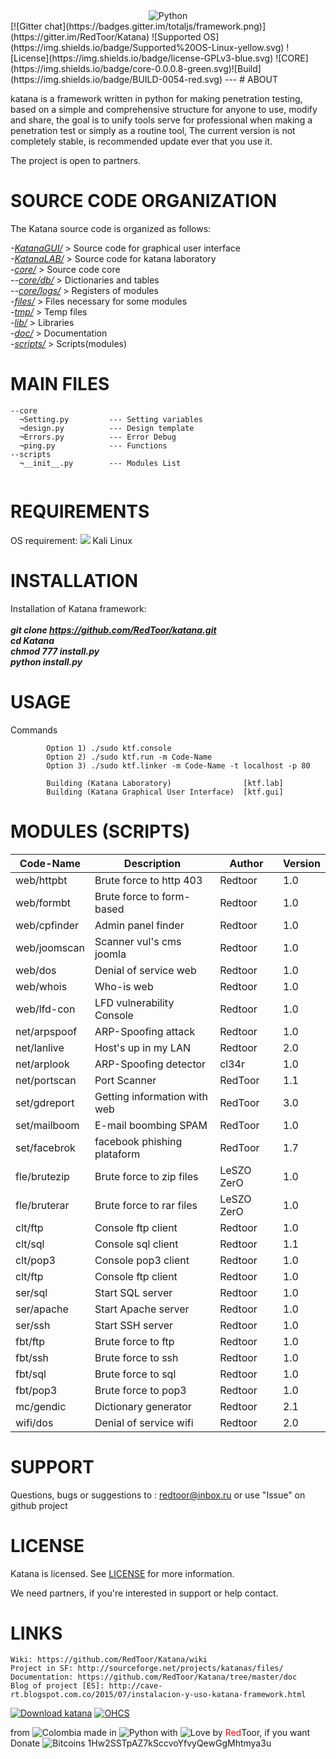 <center>
<img src="http://web.alsa.org/images/content/pagebuilder/KTF_Logo.jpg" title="Python" align="center">
</center>
[![Gitter chat](https://badges.gitter.im/totaljs/framework.png)](https://gitter.im/RedToor/Katana) ![Supported OS](https://img.shields.io/badge/Supported%20OS-Linux-yellow.svg) ![License](https://img.shields.io/badge/license-GPLv3-blue.svg) 
![CORE](https://img.shields.io/badge/core-0.0.0.8-green.svg)![Build](https://img.shields.io/badge/BUILD-0054-red.svg) 
---
# ABOUT

katana is a framework written in python for making penetration testing, based on a simple and comprehensive structure for anyone to use, modify and share, the goal is to unify tools serve for professional when making a penetration test or simply as a routine tool, The current version is not completely stable, is recommended update ever that you use it.

The project is open to partners.

# SOURCE CODE ORGANIZATION
The Katana source code is organized as follows:

<i>-[KatanaGUI/](https://github.com/RedToor/Katana/tree/master/KatanaGUI)</i> > Source code for graphical user interface<br>
<i>-[KatanaLAB/](https://github.com/RedToor/Katana/tree/master/KatanaLAB)</i> > Source code for katana laboratory<br>
<i>-[core/](https://github.com/RedToor/Katana/tree/master/core)</i> > Source code core<br>
<i>--[core/db/](https://github.com/RedToor/Katana/tree/master/core/db)</i> > Dictionaries and tables<br>
<i>--[core/logs/](https://github.com/RedToor/Katana/tree/master/core/logs)</i> > Registers of modules<br>
<i>-[files/](https://github.com/RedToor/Katana/tree/master/files)</i> > Files necessary for some modules<br>
<i>-[tmp/](https://github.com/RedToor/Katana/tree/master/tmp)</i> > Temp files<br>
<i>-[lib/](https://github.com/RedToor/Katana/tree/master/lib)</i> > Libraries<br>
<i>-[doc/](https://github.com/RedToor/Katana/tree/master/doc)</i> > Documentation<br>
<i>-[scripts/](https://github.com/RedToor/Katana/tree/master/scripts)</i> > Scripts(modules)<br>

# MAIN FILES
```
--core
  ¬Setting.py         --- Setting variables
  ¬design.py          --- Design template
  ¬Errors.py          --- Error Debug
  ¬ping.py            --- Functions
--scripts
  ¬__init__.py        --- Modules List
  
```
# REQUIREMENTS
OS requirement:
        <img src="http://www.question-defense.com/wp-content/themes/qd/backtrack-menu/backtrack-logo.png"> Kali Linux

# INSTALLATION
Installation of Katana framework:
<i><b><br><br>
	git clone https://github.com/RedToor/katana.git<br>
        cd Katana<br>
        chmod 777 install.py<br>
        python install.py</i>
</i></b>

# USAGE
Commands
```
        Option 1) ./sudo ktf.console                                   
        Option 2) ./sudo ktf.run -m Code-Name  
        Option 3) ./sudo ktf.linker -m Code-Name -t localhost -p 80 
        
        Building (Katana Laboratory)                [ktf.lab] 
        Building (Katana Graphical User Interface)  [ktf.gui]
```
# MODULES (SCRIPTS)

Code-Name | Description | Author | Version
----------|-------------|-------|--------
web/httpbt|Brute force to http 403|Redtoor|1.0
web/formbt|Brute force to form-based|Redtoor|1.0
web/cpfinder|Admin panel finder|Redtoor|1.0
web/joomscan|Scanner vul's cms joomla|Redtoor|1.0
web/dos|Denial of service web|Redtoor|1.0
web/whois|Who-is web|Redtoor|1.0
web/lfd-con|LFD vulnerability Console|Redtoor|1.0
net/arpspoof|ARP-Spoofing attack|Redtoor|1.0
net/lanlive|Host's up in my LAN|Redtoor|2.0
net/arplook|ARP-Spoofing detector|cl34r|1.0
net/portscan|Port Scanner|RedToor|1.1
set/gdreport|Getting information with web|RedToor|3.0
set/mailboom|E-mail boombing SPAM|RedToor|1.0
set/facebrok|facebook phishing plataform|RedToor|1.7
fle/brutezip|Brute force to zip files|LeSZO ZerO|1.0
fle/bruterar|Brute force to rar files|LeSZO ZerO|1.0
clt/ftp|Console ftp client|Redtoor|1.0
clt/sql|Console sql client|Redtoor|1.1
clt/pop3|Console pop3 client|Redtoor|1.0
clt/ftp|Console ftp client|Redtoor|1.0
ser/sql|Start SQL server|Redtoor|1.0
ser/apache|Start Apache server|Redtoor|1.0
ser/ssh|Start SSH server|Redtoor|1.0
fbt/ftp|Brute force to ftp|Redtoor|1.0
fbt/ssh|Brute force to ssh|Redtoor|1.0
fbt/sql|Brute force to sql|Redtoor|1.0
fbt/pop3|Brute force to pop3|Redtoor|1.0
mc/gendic|Dictionary generator|Redtoor|2.1
wifi/dos|Denial of service wifi|Redtoor|2.0

# SUPPORT
Questions, bugs or suggestions to : redtoor@inbox.ru
or use "Issue" on github project

# LICENSE
Katana is licensed. 
See [LICENSE](https://github.com/RedToor/Katana/blob/master/LICENCE) for more information.

We need partners, if you're interested in support or help contact.

# LINKS
```
Wiki: https://github.com/RedToor/Katana/wiki
Project in SF: http://sourceforge.net/projects/katanas/files/
Documentation: https://github.com/RedToor/Katana/tree/master/doc
Blog of project [ES]: http://cave-rt.blogspot.com.co/2015/07/instalacion-y-uso-katana-framework.html
```
[![Download katana](https://a.fsdn.com/con/app/sf-download-button)](https://sourceforge.net/projects/katanas/files/latest/download)
[![OHCS](http://www.ciberseguridadhispana.com/img/logo/ohcs.png)](http://www.ciberseguridadhispana.com/)

from <img src="http://www.euromonitor.com/medialibrary/Image/Flag_20x20_Colombia.png" title="Colombia"> made in <img src="https://developer.ibm.com/predictiveanalytics/wp-content/uploads/sites/48/2015/04/python-icon.png" title="Python"> with <img src="http://cdn0.bodas.com.mx/img/smileys/smiley_heart.png" title="Love"> by <font color="red">Red</font>Toor, if you want Donate <img src="http://www.wbtcb.com/frontend/webroot/gfx/bitcoin-ico.gif" title="Bitcoins"> 1Hw2SSTpAZ7kSccvoYfvyQewGgMhtmya3u


